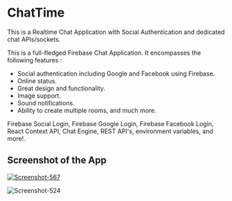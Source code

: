# ChatTime

This is a Realtime Chat Application with Social Authentication and dedicated chat APIs/sockets.

This is a full-fledged Firebase Chat Application. 
It encompasses the following features :

- Social authentication including Google and Facebook using Firebase.
- Online status.
- Great design and functionality. 
- Image support.
- Sound notifications.
- Ability to create multiple rooms, and much more.



Firebase Social Login, Firebase Google Login, Firebase Facebook Login, React Context API, Chat Engine, REST API's, environment variables, and more!.

## Screenshot of the App

<a href="https://ibb.co/TTdypVt"><img src="https://i.ibb.co/TTdypVt/Screenshot-567.png" alt="Screenshot-567" border="0"></a>

<img src="https://i.ibb.co/d6zwxRM/Screenshot-524.png" alt="Screenshot-524" border="0">
